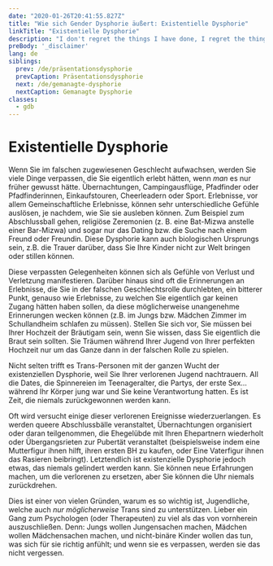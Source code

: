 ```yaml
---
date: "2020-01-26T20:41:55.827Z"
title: "Wie sich Gender Dysphorie äußert: Existentielle Dysphorie"
linkTitle: "Existentielle Dysphorie"
description: "I don't regret the things I have done, I regret the things I didn't do when I had the chance."
preBody: '_disclaimer'
lang: de
siblings:
  prev: /de/präsentationsdysphorie
  prevCaption: Präsentationsdysphorie
  next: /de/gemanagte-dysphorie
  nextCaption: Gemanagte Dysphorie
classes:
  - gdb
---
```


# Existentielle Dysphorie

Wenn Sie im falschen zugewiesenen Geschlecht aufwachsen, werden Sie viele Dinge verpassen, die Sie eigentlich erlebt hätten, wenn *man* es nur früher gewusst hätte. Übernachtungen, Campingausflüge, Pfadfinder oder Pfadfinderinnen, Einkaufstouren, Cheerleadern oder Sport. Erlebnisse, vor allem Gemeinschaftliche Erlebnisse, können sehr unterschiedliche Gefühle auslösen, je nachdem, wie Sie sie ausleben können. Zum Beispiel zum Abschlussball gehen, religiöse Zeremonien (z. B. eine Bat-Mizwa anstelle einer Bar-Mizwa) und sogar nur das Dating bzw. die Suche nach einem Freund oder Freundin. Diese Dysphorie kann auch biologischen Ursprungs sein, z.B. die Trauer darüber, dass Sie Ihre Kinder nicht zur Welt bringen oder stillen können.

Diese verpassten Gelegenheiten können sich als Gefühle von Verlust und Verletzung manifestieren. Darüber hinaus sind oft die Erinnerungen an Erlebnisse, die Sie in der falschen Geschlechtsrolle durchlebten, ein bitterer Punkt, genauso wie Erlebnisse, zu welchen Sie eigentlich gar keinen Zugang hätten haben sollen, da diese möglicherweise unangenehme Erinnerungen wecken können (z.B. im Jungs bzw. Mädchen Zimmer im Schullandheim schlafen zu müssen). Stellen Sie sich vor, Sie müssen bei Ihrer Hochzeit der Bräutigam sein, wenn Sie wissen, dass Sie eigentlich die Braut sein sollten. Sie Träumen während Ihrer Jugend von Ihrer perfekten Hochzeit nur um das Ganze dann in der falschen Rolle zu spielen.

Nicht selten trifft es Trans-Personen mit der ganzen Wucht der existenziellen Dysphorie, weil Sie Ihrer verlorenen Jugend nachtrauern. All die Dates, die Spinnereien im Teenageralter, die Partys, der erste Sex… während Ihr Körper jung war und Sie keine Verantwortung hatten. Es ist Zeit, die niemals zurückgewonnen werden kann.

Oft wird versucht einige dieser verlorenen Ereignisse wiederzuerlangen. Es werden queere Abschlussbälle veranstaltet, Übernachtungen organisiert oder daran teilgenommen, die Ehegelübde mit Ihren Ehepartnern wiederholt oder Übergangsrieten zur Pubertät veranstaltet (beispielsweise indem eine Mutterfigur ihnen hilft, ihren ersten BH zu kaufen, oder Eine Vaterfigur ihnen das Rasieren beibringt). Letztendlich ist existenzielle Dysphorie jedoch etwas, das niemals gelindert werden kann. Sie können neue Erfahrungen machen, um die verlorenen zu ersetzen, aber Sie können die Uhr niemals zurückdrehen.

Dies ist einer von vielen Gründen, warum es so wichtig ist, Jugendliche, welche auch *nur möglicherweise* Trans sind zu unterstützen. Lieber ein Gang zum Psychologen (oder Therapeuten) zu viel als das von vornherein auszuschließen. Denn: Jungs wollen Jungensachen machen, Mädchen wollen Mädchensachen machen, und nicht-binäre Kinder wollen das tun, was sich für sie richtig anfühlt; und wenn sie es verpassen, werden sie das nicht vergessen.
